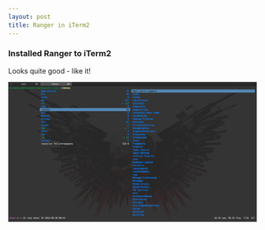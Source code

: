 ```yaml
---
layout: post
title: Ranger in iTerm2
---
```


### Installed Ranger to iTerm2
Looks quite good - like it!

<a href="../images/ranger.png"><img src="../images/ranger.png" width="700" /><a>
